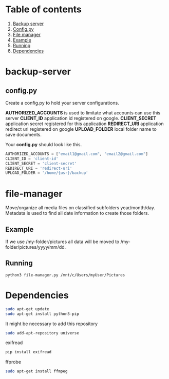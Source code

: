 # Table of contents
1. [Backup server](#backup-server)
  1. [Config.py](#config.py)
2. [File manager](#file-manager)
  1. [Example](#example)
  2. [Running](#running)
3. [Dependencies](#dependencies)

# backup-server

## config.py
Create a config.py to hold your server configurations.

**AUTHORIZED_ACCOUNTS** is used to limitate what accounts can use this server
**CLIENT_ID** application id registered on google.
**CLIENT_SECRET** application secret registered for this application
**REDIRECT_URI** application redirect uri registered on google
**UPLOAD_FOLDER** local folder name to save documents.

Your **config.py** should look like this.

```python
AUTHORIZED_ACCOUNTS = ["email1@gmail.com", "email2@gmail.com"]
CLIENT_ID = 'client-id'
CLIENT_SECRET = 'client-secret'
REDIRECT_URI = 'redirect-uri'
UPLOAD_FOLDER = '/home/{usr}/backup'
```

# file-manager

Move/organize all media files on classified subfolders year/month/day. Metadata is used to find all date information to create those folders.

## Example

If we use /my-folder/pictures all data will be moved to /my-folder/pictures/yyyy/mm/dd.

## Running

```
python3 file-manager.py /mnt/c/Users/myUser/Pictures
```

# Dependencies
```bash
sudo apt-get update
sudo apt-get install python3-pip
```

It might be necessary to add this repository
```bash
sudo add-apt-repository universe
```

exifread
```bash
pip install exifread
```

ffprobe
``` bash
sudo apt-get install ffmpeg
```